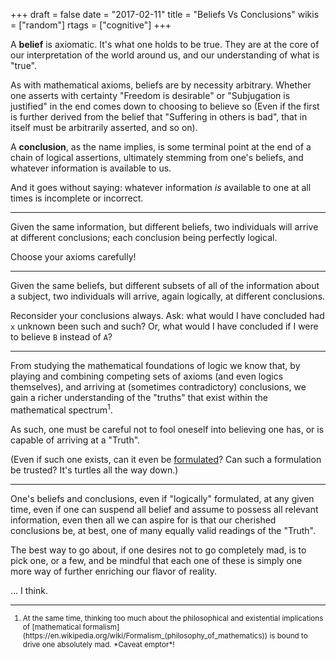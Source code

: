 +++
draft = false
date = "2017-02-11"
title = "Beliefs Vs Conclusions"
wikis = ["random"]
rtags = ["cognitive"]
+++

A **belief** is axiomatic. It's what one holds to be true. They are at the core
of our interpretation of the world around us, and our understanding of what is
"true".

As with mathematical axioms, beliefs are by necessity
arbitrary. Whether one asserts with certainty "Freedom is desirable" or
"Subjugation is justified" in the end comes down to choosing to believe so (Even
if the first is further derived from the belief that "Suffering in others is
bad", that in itself must be arbitrarily asserted, and so on).

A **conclusion**, as the name implies, is some terminal point at the end of a
chain of logical assertions, ultimately stemming from one's beliefs, and
whatever information is available to us.

And it goes without saying: whatever information *is* available to one at all
times is incomplete or incorrect.

---

Given the same information, but different beliefs, two individuals will arrive
at different conclusions; each conclusion being perfectly logical.

Choose your axioms carefully!

---

Given the same beliefs, but different subsets of all of the information about a
subject, two individuals will arrive, again logically, at different conclusions.

Reconsider your conclusions always. Ask: what would I have concluded had `x`
unknown been such and such? Or, what would I have concluded if I were to believe
`B` instead of `A`?

---

From studying the mathematical foundations of logic we know that, by playing and
combining competing sets of axioms (and even logics themselves), and arriving at
(sometimes contradictory) conclusions, we gain a richer understanding of the
"truths" that exist within the mathematical spectrum<sup>1</sup>.

As such, one must be careful not to fool oneself into believing one has, or is
capable of arriving at a "Truth".

(Even if such one exists, can it even be
[formulated](https://en.wikipedia.org/wiki/G%C3%B6del's_incompleteness_theorems)?
Can such a formulation be trusted? It's turtles all the way down.)

---

One's beliefs and conclusions, even if "logically" formulated, at any given
time, even if one can suspend all belief and assume to possess all relevant
information, even then all we can aspire for is that our cherished conclusions
be, at best, one of many equally valid readings of the "Truth".

The best way to go about, if one desires not to go completely mad, is to pick
one, or a few, and be mindful that each one of these is simply one more way of
further enriching our flavor of reality.

... I think.

---

<small>

<ol>
  <li>
    At the same time, thinking too much about the philosophical and existential
    implications of [mathematical
    formalism](https://en.wikipedia.org/wiki/Formalism_(philosophy_of_mathematics))
    is bound to drive one absolutely mad. *Caveat emptor*!
  </li>
</ol>
</small>
